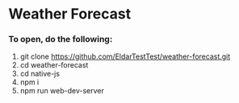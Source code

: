 # Weather Forecast

### To open, do the following:
1. git clone https://github.com/EldarTestTest/weather-forecast.git
2. cd weather-forecast
3. cd native-js
4. npm i
5. npm run web-dev-server